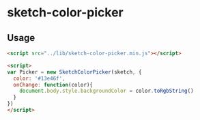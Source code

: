 # sketch-color-picker

## Usage
```html
<script src="../lib/sketch-color-picker.min.js"></script>

<script>
var Picker = new SketchColorPicker(sketch, {
  color: '#13e46f',
  onChange: function(color){
    document.body.style.backgroundColor = color.toRgbString()
  }
})
</script>
```



